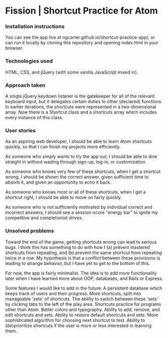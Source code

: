 # Fission | Shortcut Practice for Atom

### Installation instructions

You can see the app live at ngcarter.github.io/shortcut-practice-app/, or can run it locally by cloning this repository and opening index.html in your browser.

### Technologies used

HTML, CSS, and jQuery (with some vanilla JavaScript mixed in).

### Approach taken

A single jQuery keydown listener is the gatekeeper for all of the relevant keyboard input, but it delegates certain duties to other (declared) functions. In earlier iterations, the shortcuts were represented in a two-dimensional array. Now there is a Shortcut class and a shortcuts array which includes every instance of this class.

### User stories

As an aspiring web developer, I should be able to learn Atom shortcuts quickly, so that I can finish my projects more efficiently.

As someone who simply wants to try the app out, I should be able to dive straight in without wading through sign-up, log-in, or customization.

As someone who knows very few of these shortcuts, when I get a shortcut wrong, I should be shown the correct answer, given sufficient time to absorb it, and given an opportunity to echo it back.

As someone who knows most or all of these shortcuts, when I get a shortcut right, I should be able to move on fairly quickly.

As someone who is not sufficiently motivated by individual correct and incorrect answers, I should see a session-score "energy bar" to ignite my competitive and completionist drives.

### Unsolved problems

Toward the end of the game, getting shortcuts wrong can lead to serious bugs. I think this has something to do with how I (a) prevent mastered shortcuts from repeating, and (b) prevent the same shortcut from repeating twice in a row. My hypothesis is that a conflict between these provisions is leading to strange behavior, but I have yet to get to the bottom of this.

For now, the app is fairly minimalist. The idea is to add more functionality later when I have learned more about OOP, databases, and Rails or Express.

Some features I would like to add in the future: A persistent database which keeps track of users and their progress. More shortcuts, split into manageable 'sets' of shortcuts. The ability to switch between these 'sets' by clicking tabs to the left of the play area. Shortcuts practice for programs other than Atom. Better colors and typography. Ability to add, remove, and edit shortcuts and sets. Ability to restore default shortcuts and sets. More sophisticated algorithm for choosing next shortcut to test. Ability to (de)prioritize shortcuts if the user is more or less interested in learning them.
